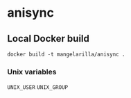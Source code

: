 # anisync

## Local Docker build
`docker build -t mangelarilla/anisync .`

### Unix variables
`UNIX_USER` 
`UNIX_GROUP`